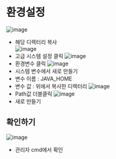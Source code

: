 # 환경설정
  ![image](https://user-images.githubusercontent.com/79209568/113699549-ae089100-9710-11eb-9f57-fba8a0093fc8.png)  
  * 해당 디렉터리 복사  
  ![image](https://user-images.githubusercontent.com/79209568/113699638-d0021380-9710-11eb-8dda-f02a16d25c10.png)  
  * 고급 시스템 설정 클릭
  ![image](https://user-images.githubusercontent.com/79209568/113699707-e4461080-9710-11eb-8856-a5c3d9bfea34.png)  
  * 환경변수 클릭
  ![image](https://user-images.githubusercontent.com/79209568/113699740-ee680f00-9710-11eb-91d7-5843f7f6c837.png)  
  * 시스템 변수에서 새로 만들기
  * 변수 이름 : JAVA_HOME
  * 변수 값 : 위에서 복사한 디렉터리
  ![image](https://user-images.githubusercontent.com/79209568/113699819-0a6bb080-9711-11eb-91d1-3a10cb98b84a.png)  
  * Path값 더블클릭
  ![image](https://user-images.githubusercontent.com/79209568/113699861-148daf00-9711-11eb-85cd-8da256986075.png)   
  * 새로 만들기
## 확인하기
  ![image](https://user-images.githubusercontent.com/79209568/113699932-2a9b6f80-9711-11eb-80ea-47568bb79790.png)  
  * 관리자 cmd에서 확인
